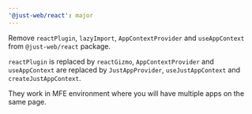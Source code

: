 ```yaml
---
'@just-web/react': major
---
```


Remove `reactPlugin`, `lazyImport`, `AppContextProvider` and `useAppContext` from `@just-web/react` package.

`reactPlugin` is replaced by `reactGizmo`,
`AppContextProvider` and `useAppContext` are replaced by `JustAppProvider`,
`useJustAppContext` and `createJustAppContext`.

They work in MFE environment where you will have multiple apps on the same page.
